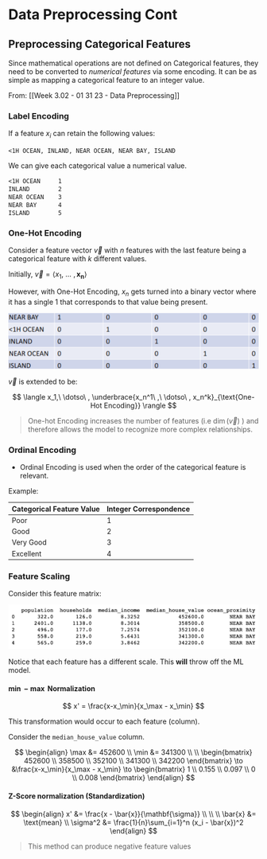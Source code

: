 # Data Preprocessing Cont

## Preprocessing Categorical Features
Since mathematical operations are not defined on Categorical features, they need to be converted to *numerical features* via some encoding. It can be as simple as mapping a categorical feature to an integer value. 

From: [[Week 3.02 - 01 31 23 - Data Preprocessing]]

### Label Encoding
If a feature $x_i$ can retain the following values:

```
<1H OCEAN, INLAND, NEAR OCEAN, NEAR BAY, ISLAND
```

We can give each categorical value a numerical value. 

```
<1H OCEAN     1
INLAND        2
NEAR OCEAN    3
NEAR BAY      4
ISLAND        5
```

### One-Hot Encoding
Consider a feature vector $\vec{v}$ with $n$ features with the last feature being a categorical feature with $k$ different values. 

Initially, $\vec{v} = \langle x_1,\ \dotso\ , \mathbf{x_n}  \rangle$

However, with One-Hot Encoding, $x_n$ gets turned into a binary vector where it has a single $1$ that corresponds to that value being present. 

![one-hot_encoding](../img/one-hot_encoding.png)

$\vec{v}$ is extended to be:

$$
\langle x_1,\ \dotso\ , \underbrace{x_n^1\ ,\ \dotso\ , x_n^k}_{\text{One-Hot Encoding}} \rangle
$$

> One-hot Encoding increases the number of features (i.e $\dim(\vec{v})$  ) and therefore allows the model to recognize more complex relationships.

### Ordinal Encoding
+ Ordinal Encoding is used when the order of the categorical feature is relevant. 

Example:

| Categorical Feature Value | Integer Correspondence |
| ------------------------- | ---------------------- |
| Poor                      | 1                      | 
| Good                      | 2                      |
| Very Good                 | 3                      |
| Excellent                 | 4                      |

### Feature Scaling

Consider this feature matrix:

![sample_data_1](../img/sample_data_1.png)

Notice that each feature has a different scale. This **will** throw off the ML model. 

#### $\min-\max$ Normalization

$$
x' = \frac{x-x_\min}{x_\max - x_\min}
$$

This transformation would occur to each feature (column). 

Consider the `median_house_value` column. 

$$
\begin{align}
\max &= 452600 \\
\min &= 341300 \\ \\
\begin{bmatrix}
452600 \\
358500 \\
352100 \\
341300 \\
342200
\end{bmatrix}
\to 
&\frac{x-x_\min}{x_\max - x_\min} 
\to
\begin{bmatrix}
1 \\
0.155 \\
0.097 \\
0 \\
0.008
\end{bmatrix}
\end{align}
$$

#### Z-Score normalization (Standardization)

$$
\begin{align}
x' &= \frac{x - \bar{x}}{\mathbf{\sigma}} \\ \\ \\
\bar{x} &= \text{mean} \\
\sigma^2 &= \frac{1}{n}\sum_{i=1}^n (x_i - \bar{x})^2
\end{align}
$$

> This method can produce negative feature values